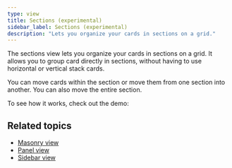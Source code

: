 ```yaml
---
type: view
title: Sections (experimental)
sidebar_label: Sections (experimental)
description: "Lets you organize your cards in sections on a grid."
---
```


The sections view lets you organize your cards in sections on a grid.
It allows you to group card directly in sections, without having to use horizontal or vertical stack cards.

You can move cards within the section or move them from one section into another. 
You can also move the entire section.

To see how it works, check out the demo:

<lite-youtube videoid="XyBy0ckkiDU" videoStartAt="2047" videotitle="How to use Trigger IDs in Home Assistant - Tutorial" posterquality="maxresdefault"></lite-youtube>

## Related topics

- [Masonry view](/dashboards/masonry/)
- [Panel view](/dashboards/panel/)
- [Sidebar view](/dashboards/sidebar/)
